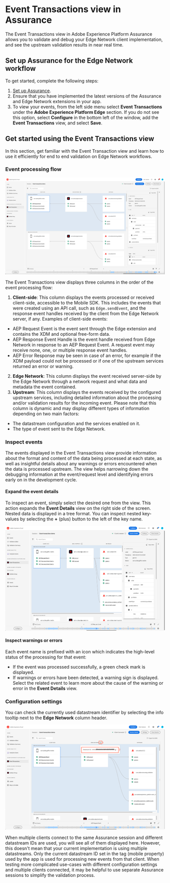 # Event Transactions view in Assurance

The Event Transactions view in Adobe Experience Platform Assurance allows you to validate and debug your Edge Network client implementation, and see the upstream validation results in near real time.

## Set up Assurance for the Edge Network workflow

To get started, complete the following steps:

1. [Set up Assurance](../set-up.md).
2. Ensure that you have implemented the latest versions of the Assurance and Edge Network extensions in your app.
3. To view your events, from the left side menu select **Event Transactions** under the **Adobe Experience Platform Edge** section.
  If you do not see this option, select **Configure** in the bottom left of the window, add the **Event Transactions** view, and select **Save**.

## Get started using the Event Transactions view

In this section, get familiar with the Event Transaction view and learn how to use it efficiently for end to end validation on Edge Network workflows.

### Event processing flow

![Event transactions view](./assets/event-transactions/event-transactions-view.png)

The Event Transactions view displays three columns in the order of the event processing flow:

1. **Client-side**: This column displays the events processed or received client-side, accessible to the Mobile SDK. This includes the events that were created using an API call, such as `Edge.sendEvent`, and the response event handles received by the client from the Edge Network server, if any. Examples of client-side events:
  - AEP Request Event is the event sent through the Edge extension and contains the XDM and optional free-form data.
  - AEP Response Event Handle is the event handle received from Edge Network in response to an AEP Request Event. A request event may receive none, one, or multiple response event handles.
  - AEP Error Response may be seen in case of an error, for example if the XDM payload could not be processed or if one of the upstream services returned an error or warning.
2. **Edge Network**: This column displays the event received server-side by the Edge Network through a network request and what data and metadata the event contained.
3. **Upstream**: This column displays the events received by the configured upstream services, including detailed information about the processing and/or validation results for the incoming event.
Please note that this column is dynamic and may display different types of information depending on two main factors:
  - The datastream configuration and the services enabled on it.
  - The type of event sent to the Edge Network.

### Inspect events

The events displayed in the Event Transactions view provide information about the format and content of the data being processed at each state, as well as insightful details about any warnings or errors encountered when the data is processed upstream. The view helps narrowing down the debugging information at the event/request level and identifying errors early on in the development cycle.

#### Expand the event details

To inspect an event, simply select the desired one from the view. This action expands the **Event Details** view on the right side of the screen.
Nested data is displayed in a tree format. You can inspect nested key-values by selecting the **+** (plus) button to the left of the key name.

![Event details](./assets/event-transactions/event-details.png)

#### Inspect warnings or errors

Each event name is prefixed with an icon which indicates the high-level status of the processing for that event:

* If the event was processed successfully, a green check mark is displayed.
* If warnings or errors have been detected, a warning sign is displayed. Select the related event to learn more about the cause of the warning or error in the **Event Details** view.

### Configuration settings

You can check the currently used datastream identifier by selecting the info tooltip next to the **Edge Network** column header.

![Show the datastream ID](./assets/event-transactions/show-datastream-id.png)

<InlineAlert variant="info" slots="text"/>

When multiple clients connect to the same Assurance session and different datastream IDs are used, you will see all of them displayed here.
However, this doesn't mean that your current implementation is using multiple datastreams. Only the current datastream ID set in the tag (mobile property) used by the app is used for processing new events from that client. When testing more complicated use-cases with different configuration settings and multiple clients connected, it may be helpful to use separate Assurance sessions to simplify the validation process.
